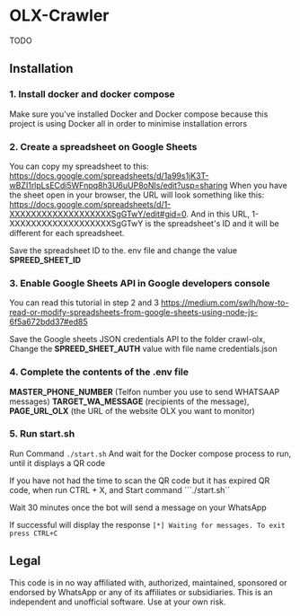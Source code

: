 # OLX-Crawler
TODO

## Installation
### 1. Install docker and docker compose
Make sure you've installed Docker and Docker compose because this project is using Docker all in order to minimise installation errors
### 2. Create a spreadsheet on Google Sheets
You can copy my spreadsheet to this: https://docs.google.com/spreadsheets/d/1a99s1jK3T-wBZI1rlpLsECdi5WFnpq8h3U6uUP8oNIs/edit?usp=sharing When you have the sheet open in your browser, the URL will look something like this: https://docs.google.com/spreadsheets/d/1-XXXXXXXXXXXXXXXXXXXSgGTwY/edit#gid=0. And in this URL, 1-XXXXXXXXXXXXXXXXXXXSgGTwY is the spreadsheet's ID and it will be different for each spreadsheet.

Save the spreadsheet ID to the. env file and change the value <b>SPREED_SHEET_ID</b>

### 3. Enable Google Sheets API in  Google developers console
You can read this tutorial in step 2 and 3 https://medium.com/swlh/how-to-read-or-modify-spreadsheets-from-google-sheets-using-node-js-6f5a672bdd37#ed85

Save the Google sheets JSON credentials API to the folder crawl-olx, Change the <b>SPREED_SHEET_AUTH</b> value with file name credentials.json

### 4. Complete the contents of the .env file
<b>MASTER_PHONE_NUMBER</b> (Telfon number you use to send WHATSAAP messages) <b>TARGET_WA_MESSAGE</b> (recipients of the message), <b>PAGE_URL_OLX</b> (the URL of the website OLX you want to monitor)

### 5. Run start.sh
Run Command ```./start.sh``` And wait for the Docker compose process to run, until it displays a QR code

If you have not had the time to scan the QR code but it has expired QR code, when run CTRL + X, and Start command ```./start.sh``

Wait 30 minutes once the bot will send a message on your WhatsApp

If successful will display the response ```[*] Waiting for messages. To exit press CTRL+C```

## Legal
This code is in no way affiliated with, authorized, maintained, sponsored or endorsed by WhatsApp or any of its
affiliates or subsidiaries. This is an independent and unofficial software. Use at your own risk.
